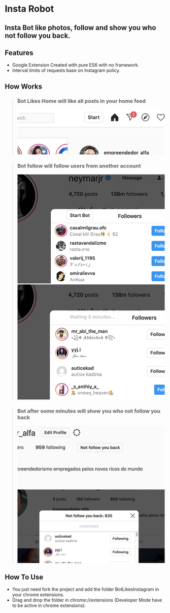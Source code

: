 Insta Robot
===========

## Insta Bot like photos, follow and show you who not follow you back.

Features
--------
* Google Extension Created with pure ES6 with no framework.
* Interval limits of requests base on Instagram policy.

How Works
---------

> ### Bot Likes Home will like all posts in your home feed
> ![Button Bot Likes Home](/img/bot-likes-home.png)

> ### Bot follow will follow users from another account
> ![Button Follow](/img/bot-follow.png)
> ![Button Follow 2](/img/bot-follow-2.png)

> ### Bot after some minutes will show you who not follow you back
> ![Button Not Follow You Back](/img/not-follow-back.png)
> ![Button Not Follow You Back 2](/img/not-follow-back-2.png)

How To Use
---------

* You just need fork the project and add the folder BotLikesInstagram in your chrome extensions.
* Drag and drop the folder in chrome://extensions (Developer Mode have to be active in chrome extensions).
